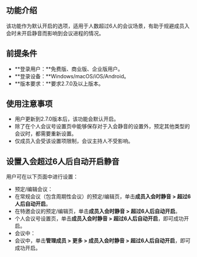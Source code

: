 ## 功能介绍
该功能作为默认开启的选项，适用于人数超过6人的会议场景，有助于规避成员入会时未开启静音而影响到会议进程的情况。

## 前提条件
- **登录用户：**免费版、商业版、企业版用户。
- **登录设备：**Windows/macOS/iOS/Android。
- **版本要求：**要求2.7.0及以上版本。
 
## 使用注意事项
- 用户更新到2.7.0版本后，该功能会默认开启。
- 除了在个人会议号设置页中能够保存对于入会静音的设置外，预定其他类型的会议时，都需要重新设置。
- 仅成员入会受该设置项限制，会议主持人不受影响。

## 设置入会超过6人后自动开启静音
用户可在以下页面中进行设置：
- 预定/编辑会议：
 - 在常规会议（包含周期性会议）的预定/编辑页，单击**成员入会时静音 > 超过6人后自动开启**。
 - 在特邀会议的预定/编辑页，单击**成员入会时静音 > 超过6人后自动开启**。
 - 个人会议号设置页，单击**成员入会时静音 > 超过6人后自动开启**，即可成功开启。
- 会议中：
 - 会议中，单击**管理成员 > 更多 > 成员入会时静音 > 超过6人后自动开启**，即可成功开启。
